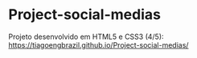 # Project-social-medias

Projeto desenvolvido em HTML5 e CSS3 (4/5): https://tiagoengbrazil.github.io/Project-social-medias/ 
